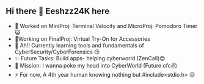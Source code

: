 ## Hi there 👋 Eeshzz24K here

- 🔭 Worked on MiniProj: Terminal Velocity and MicroProj: Pomodoro Timer 😺
- 🌱Working on FinalProj: Virtual Try-On for Accessories
- 🌱 Ah!! Currently learning tools and fundamentals of CyberSecurity/CyberForensics 😏
- ✨ Future Tasks: Build apps- helping cyberworld (ZenCall)😊
- 🤔 Mission: I wanna poke my head into CyberWorld (Future ofc✌️) 
- ⚡ For now, A 4th year human knowing nothing but #include<stdio.h>  😉




